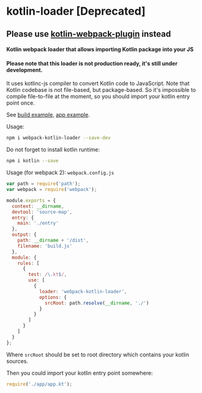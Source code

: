 # kotlin-loader [Deprecated]

## Please use [kotlin-webpack-plugin](https://www.npmjs.com/package/kotlin-webpack-plugin) instead


#### Kotlin webpack loader that allows importing Kotlin package into your JS

#### Please note that this loader is not production ready, it's still under development.

It uses kotlinc-js compiler to convert Kotlin code to JavaScript. Note that Kotlin codebase is not file-based, but package-based. So it's impossible to compile file-to-file at the moment, so you should import your kotlin entry point once.

See [build example](https://github.com/huston007/kotlin-loader/tree/master/examples/simple), [app example](https://github.com/huston007/kotlin-loader-example).

Usage:

```sh
npm i webpack-kotlin-loader --save-dev
```

Do not forget to install kotlin runtime:
```sh
npm i kotlin --save
```

Usage (for webpack 2):
`webpack.config.js`
```js
var path = require('path');
var webpack = require('webpack');

module.exports = {
  context: __dirname,
  devtool: 'source-map',
  entry: {
    main: './entry'
  },
  output: {
    path: __dirname + '/dist',
    filename: 'build.js'
  },
  module: {
    rules: [
      {
        test: /\.kt$/,
        use: [
          {
            loader: 'webpack-kotlin-loader',
            options: {
              srcRoot: path.resolve(__dirname, './')
            }
          }
        ]
      }
    ]
  }
};

```
Where `srcRoot` should be set to root directory which contains your kotlin sources.

Then you could import your kotlin entry point somewhere:
```js
require('./app/app.kt');
```
